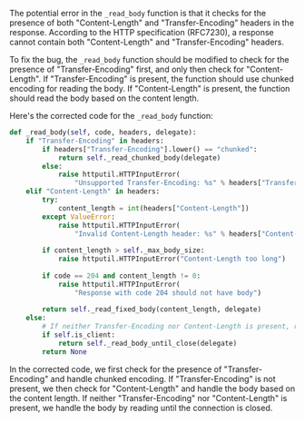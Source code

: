 The potential error in the `_read_body` function is that it checks for the presence of both "Content-Length" and "Transfer-Encoding" headers in the response. According to the HTTP specification (RFC7230), a response cannot contain both "Content-Length" and "Transfer-Encoding" headers.

To fix the bug, the `_read_body` function should be modified to check for the presence of "Transfer-Encoding" first, and only then check for "Content-Length". If "Transfer-Encoding" is present, the function should use chunked encoding for reading the body. If "Content-Length" is present, the function should read the body based on the content length.

Here's the corrected code for the `_read_body` function:

```python
def _read_body(self, code, headers, delegate):
    if "Transfer-Encoding" in headers:
        if headers["Transfer-Encoding"].lower() == "chunked":
            return self._read_chunked_body(delegate)
        else:
            raise httputil.HTTPInputError(
                "Unsupported Transfer-Encoding: %s" % headers["Transfer-Encoding"])
    elif "Content-Length" in headers:
        try:
            content_length = int(headers["Content-Length"])
        except ValueError:
            raise httputil.HTTPInputError(
                "Invalid Content-Length header: %s" % headers["Content-Length"])
        
        if content_length > self._max_body_size:
            raise httputil.HTTPInputError("Content-Length too long")
        
        if code == 204 and content_length != 0:
            raise httputil.HTTPInputError(
                "Response with code 204 should not have body")
        
        return self._read_fixed_body(content_length, delegate)
    else:
        # If neither Transfer-Encoding nor Content-Length is present, read until close
        if self.is_client:
            return self._read_body_until_close(delegate)
        return None
```

In the corrected code, we first check for the presence of "Transfer-Encoding" and handle chunked encoding. If "Transfer-Encoding" is not present, we then check for "Content-Length" and handle the body based on the content length. If neither "Transfer-Encoding" nor "Content-Length" is present, we handle the body by reading until the connection is closed.